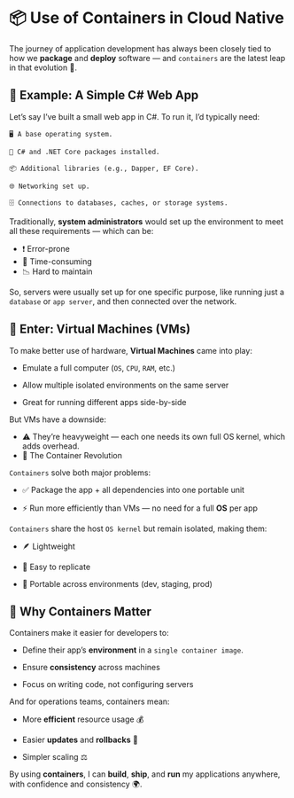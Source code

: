 # 📦 Use of Containers in Cloud Native
The journey of application development has always been closely tied to how we **package** and **deploy** software — and `containers` are the latest leap in that evolution 🚀.

## 🐍 Example: A Simple C# Web App
Let’s say I’ve built a small web app in C#. To run it, I’d typically need:

    🖥️ A base operating system.

    🐍 C# and .NET Core packages installed.

    📦 Additional libraries (e.g., Dapper, EF Core).

    🌐 Networking set up.

    🗄️ Connections to databases, caches, or storage systems.

Traditionally, **system administrators** would set up the environment to meet all these requirements — which can be:
* ❗ Error-prone
* 🔁 Time-consuming
* 📉 Hard to maintain

So, servers were usually set up for one specific purpose, like running just a `database` or `app server`, and then connected over the network.

## 🧮 Enter: Virtual Machines (VMs)
To make better use of hardware, **Virtual Machines** came into play:

* Emulate a full computer (`OS`, `CPU`, `RAM`, etc.)

* Allow multiple isolated environments on the same server

* Great for running different apps side-by-side

But VMs have a downside:
* ⚠️ They’re heavyweight — each one needs its own full OS kernel, which adds overhead.
* 🐳 The Container Revolution

`Containers` solve both major problems:
* ✅ Package the app + all dependencies into one portable unit

* ⚡ Run more efficiently than VMs — no need for a full **OS** per app

`Containers` share the host `OS kernel` but remain isolated, making them:
* 🪶 Lightweight

* 🔄 Easy to replicate

* 🚚 Portable across environments (dev, staging, prod)

## 🧰 Why Containers Matter
Containers make it easier for developers to:

* Define their app’s **environment** in a `single container image`.

* Ensure **consistency** across machines

* Focus on writing code, not configuring servers

And for operations teams, containers mean:

* More **efficient** resource usage 💰

* Easier **updates** and **rollbacks** 🔄

* Simpler scaling ⚖️

By using **containers**, I can **build**, **ship**, and **run** my applications anywhere, with confidence and consistency 🌍.
